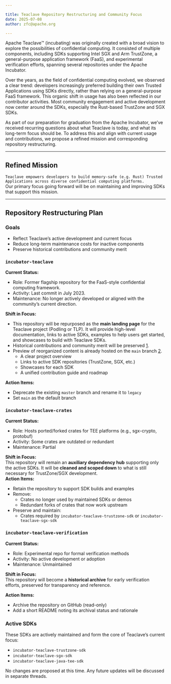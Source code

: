 ```yaml
---

title: Teaclave Repository Restructuring and Community Focus
date: 2025-07-08
author: zfc@apache.org

---
```


Apache Teaclave™ (incubating) was originally created with a broad vision to explore the possibilities of confidential computing. It consisted of multiple components, including SDKs supporting Intel SGX and Arm TrustZone, a general-purpose application framework (FaaS), and experimental verification efforts, spanning several repositories under the Apache Incubator.

Over the years, as the field of confidential computing evolved, we observed a clear trend: developers increasingly preferred building their own Trusted Applications using SDKs directly, rather than relying on a general-purpose FaaS framework. This organic shift in usage has also been reflected in our contributor activities. Most community engagement and active development now center around the SDKs, especially the Rust-based TrustZone and SGX SDKs.

As part of our preparation for graduation from the Apache Incubator, we’ve received recurring questions about what Teaclave is today, and what its long-term focus should be. To address this and align with current usage and contributions, we propose a refined mission and corresponding repository restructuring.

---

## Refined Mission

`Teaclave empowers developers to build memory-safe (e.g. Rust) Trusted Applications across diverse confidential computing platforms.`  
Our primary focus going forward will be on maintaining and improving SDKs that support this mission.

---

## Repository Restructuring Plan

### Goals

- Reflect Teaclave’s active development and current focus  
- Reduce long-term maintenance costs for inactive components  
- Preserve historical contributions and community merit  

### `incubator-teaclave`

**Current Status:**  
- Role: Former flagship repository for the FaaS-style confidential computing framework.  
- Activity: Last commit in July 2023.  
- Maintenance: No longer actively developed or aligned with the community’s current direction.  

**Shift in Focus:**  
- This repository will be repurposed as the **main landing page** for the Teaclave project (Podling or TLP). It will provide high-level documentation, links to active SDKs, examples to help users get started, and showcases to build with Teaclave SDKs.  
- Historical contributions and community merit will be preserved [1].  
- Preview of reorganized content is already hosted on the `main` branch [2].
  - A clear project overview 
  - Links to active SDK repositories (TrustZone, SGX, etc.)  
  - Showcases for each SDK  
  - A unified contribution guide and roadmap  

[1]: https://github.com/apache/incubator-teaclave/graphs/contributors
[2]: https://github.com/apache/incubator-teaclave/tree/main  

**Action Items:**  
- Deprecate the existing `master` branch and rename it to `legacy`  
- Set `main` as the default branch  

### `incubator-teaclave-crates`

**Current Status:**  
- Role: Hosts ported/forked crates for TEE platforms (e.g., sgx-crypto, protobuf)  
- Activity: Some crates are outdated or redundant  
- Maintenance: Partial  

**Shift in Focus:**  
This repository will remain an **auxiliary dependency hub** supporting only the active SDKs. It will be **cleaned and scoped down** to what is still necessary for TrustZone/SGX development.  
**Action Items:**  
- Retain the repository to support SDK builds and examples  
- Remove:  
  - Crates no longer used by maintained SDKs or demos  
  - Redundant forks of crates that now work upstream  
- Preserve and maintain:  
  - Crates required by `incubator-teaclave-trustzone-sdk` or `incubator-teaclave-sgx-sdk`  

### `incubator-teaclave-verification`

**Current Status:**  
- Role: Experimental repo for formal verification methods  
- Activity: No active development or adoption  
- Maintenance: Unmaintained  

**Shift in Focus:**  
This repository will become a **historical archive** for early verification efforts, preserved for transparency and reference.  

**Action Items:**  
- Archive the repository on GitHub (read-only)  
- Add a short README noting its archival status and rationale  

### Active SDKs

These SDKs are actively maintained and form the core of Teaclave’s current focus:  
- `incubator-teaclave-trustzone-sdk`  
- `incubator-teaclave-sgx-sdk`  
- `incubator-teaclave-java-tee-sdk`  

No changes are proposed at this time. Any future updates will be discussed in separate threads.